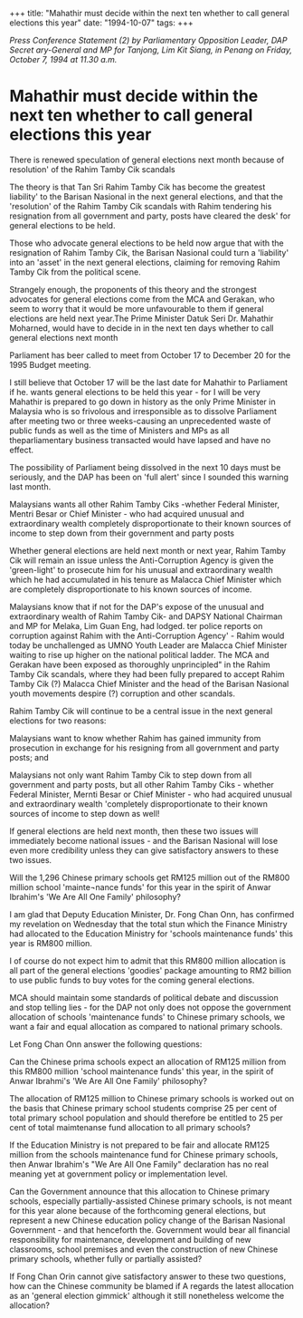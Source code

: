 +++ 
title: "Mahathir must decide within the next ten whether to call general elections this year"
date: "1994-10-07"
tags:
+++

_Press Conference Statement (2) by Parliamentary Opposition Leader, DAP Secret ary-General and MP for Tanjong, Lim Kit Siang, in Penang on Friday, October 7, 1994 at 11.30 a.m._

# Mahathir must decide within the next ten whether to call general elections this year

There is renewed speculation of general elections next month because of resolution' of the Rahim Tamby Cik scandals</u>

The theory is that Tan Sri Rahim Tamby Cik has become the greatest liability' to the Barisan Nasional in the next general elections, and that the 'resolution' of the Rahim Tamby Cik scandals with Rahim tendering his resignation from all government and party, posts have cleared the desk' for general elections to be held.

Those who advocate general elections to be held now argue that with the resignation of Rahim Tamby Cik, the Barisan Nasional could turn a 'liability' into an 'asset' in the next general elections, claiming for removing Rahim Tamby Cik from the political scene.

Strangely enough, the proponents of this theory and the strongest advocates for general elections come from the MCA and Gerakan, who seem to worry that it would be more unfavourable to them if general elections are held next year.The Prime Minister Datuk Seri Dr. Mahathir Moharned, would have to decide in in the next ten days whether to call general elections next month

Parliament has beer called to meet from October 17 to December 20 for the 1995 Budget meeting.

I still believe that October 17 will be the last date for Mahathir to Parliament if he. wants general elections to be held this year - for I will be very Mahathir is prepared to go down in history as the only Prime Minister in Malaysia who is so frivolous and irresponsible as to dissolve Parliament after meeting two or three weeks-causing an unprecedented waste of public funds as well as the time of Ministers and MPs as all theparliamentary business transacted would have lapsed and have no effect.

The possibility of Parliament being dissolved in the next 10 days must be 
seriously, and the DAP has been on 'full alert' since I sounded this warning last month. 

Malaysians wants all other Rahim Tamby Ciks -whether Federal Minister, Mentri Besar or Chief
Minister - who had acquired unusual and extraordinary wealth completely disproportionate to their known sources of income to step down from their government and party posts

Whether general elections are held next month or next year, Rahim Tamby Cik will remain an issue unless the Anti-Corruption Agency is given the 'green-light' to prosecute him for his unusual and extraordinary wealth which he had accumulated in his tenure as Malacca Chief Minister which are completely disproportionate to his known sources of income.

Malaysians know that if not for the DAP's expose of the unusual and extraordinary wealth of Rahim Tamby Cik- and DAPSY National Chairman and MP for Melaka, Lim Guan Eng, had lodged. ter police reports on corruption against Rahim with the  Anti-Corruption Agency' - Rahim would today be unchallenged as UMNO Youth Leader are Malacca Chief Minister waiting to rise up higher  on the national political ladder.
The MCA and Gerakan have been exposed as thoroughly unprincipled" in the Rahim Tamby Cik scandals, where they had been fully prepared to accept Rahim Tamby Cik (?) Malacca Chief Minister and the head of the Barisan Nasional youth movements despire (?) corruption and other scandals.

Rahim Tamby Cik will continue to be a central issue in the next general elections for two reasons:

Malaysians want to know whether Rahim has gained immunity from prosecution in exchange for his resigning from all government and party posts; and

Malaysians not only want Rahim Tamby Cik to step down from all government and party posts, but all other Rahim Tamby Ciks - whether Federal Minister, Mernti Besar or Chief Minister - who had acquired unusual and extraordinary wealth 'completely disproportionate to their known sources of income to step down as well!

If general elections are held next month, then these two issues will immediately become national issues - and the Barisan Nasional will lose even more credibility unless they can give satisfactory answers to these two issues.

Will the 1,296 Chinese primary schools get RM125 million out of the RM800 million school 'mainte¬nance funds' for this year in the spirit of Anwar Ibrahim's 'We Are All One Family' philosophy?

I am glad that Deputy Education Minister, Dr. Fong Chan Onn, has confirmed my revelation on Wednesday that the total stun which the Finance Ministry had allocated to the Education Ministry for 'schools maintenance funds' this year is RM800 million.

I of course do not expect him to admit that this RM800 million allocation is all part of the general elections 'goodies' package amounting to RM2 billion to use public funds to buy votes for the coming general elections.

MCA should maintain some standards of political debate and discussion and stop telling lies - for the DAP not only does not oppose the government allocation of schools 'maintenance funds' to Chinese primary schools, we want a fair and equal allocation as compared to national primary schools.

Let Fong Chan Onn answer the following questions:

Can the Chinese prima  schools expect an allocation of RM125 million from this RM800 million 'school maintenance funds' this year, in the spirit of Anwar Ibrahmi's 'We Are All One Family' philosophy?

The allocation of RM125 million to Chinese primary schools is worked out on the basis that Chinese primary  school students comprise 25 per cent of total primary school population and should therefore be entitled to 25 per cent of total maimtenanse fund allocation to all primary schools?

If the Education Ministry is not prepared to be fair and allocate RM125 million from the schools maintenance fund for Chinese primary schools, then Anwar Ibrahim's "We Are All One Family" declaration has no real meaning yet at government policy or implementation level.

Can the Government announce that this allocation to Chinese primary schools, especially partially-assisted Chinese primary schools, is not meant for this year alone because of the forthcoming general elections, but represent a new Chinese education policy change of the Barisan Nasional Government - and that henceforth the. Government would bear all financial responsibility for maintenance, development and building of new classrooms, school premises and even the construction of new Chinese primary schools, whether fully or partially assisted?

If Fong Chan Orin cannot give satisfactory answer to these two questions, how can the Chinese community be blamed if A regards the latest allocation as an 'general election gimmick' although it still nonetheless welcome the allocation?
 
